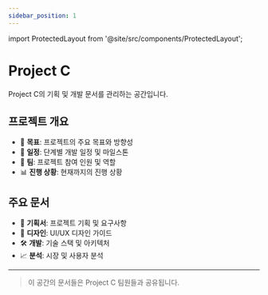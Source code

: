 ```yaml
---
sidebar_position: 1
---
```


import ProtectedLayout from '@site/src/components/ProtectedLayout';

<ProtectedLayout section="project-c">

# Project C

Project C의 기획 및 개발 문서를 관리하는 공간입니다.

## 프로젝트 개요

- 🎯 **목표**: 프로젝트의 주요 목표와 방향성
- 📅 **일정**: 단계별 개발 일정 및 마일스톤
- 👥 **팀**: 프로젝트 참여 인원 및 역할
- 📊 **진행 상황**: 현재까지의 진행 상황

## 주요 문서

- 📝 **기획서**: 프로젝트 기획 및 요구사항
- 🎨 **디자인**: UI/UX 디자인 가이드
- 🛠️ **개발**: 기술 스택 및 아키텍처
- 📈 **분석**: 시장 및 사용자 분석

---

> 이 공간의 문서들은 Project C 팀원들과 공유됩니다.

</ProtectedLayout>
